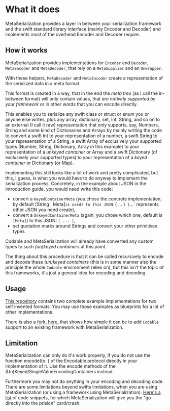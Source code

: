 # What it does
MetaSerialization provides a layer in between your serialization framework and the swift standard library interface
(mainly Encoder and Decoder) and implements most of the overhead Encoder and Decoder require.

## How it works
MetaSerialization provides implementations for `Encoder` and `Decoder`, `MetaEncoder` and `MetaDecoder`, that rely on a `MetaSupplier` and an `Unwrapper`.

With these helpers, `MetaDecoder` and `MetaEncoder` create a representation of the serialized data in a meta format.

This format is created in a way, that in the end the *meta tree* (as I call the in-between format) will only contain values, that *are natively supported by your framework* or in other words that you can encode directly.

This enables you to serialize any swift class or struct or enum you or anyone else writes, plus any array, dictionary, set, Int, String, and so on to an external (I call it raw) representation that only supports, say, Numbers, String and some kind of Dictionaries and Arrays by mainly writing the code to convert a swift Int to your representation of a number, a swift String to your representation of a String, a swift Array of exclusively your supported types (Number, String, Dictionary, Array in this example) to your representation of a *unkeyed container* or Array and a swift Dictionary (of exclusively your supported types) to your representation of a *keyed container* or Dictionary (or Map).

Implementing this still looks like a lot of work and pretty complicated, but this, I guess, is what you would have to do anyway to implement the serialization process.
Concretely, in the example about JSON in the Introduction guide, you would need write this code:
* convert a `KeyedContainerMeta` (you chose the concrete implementation, by default [String : Meta]` is used) to this JSON: `{ ... }` (`...` represents other JSON you need create),
* convert a `UnkeyedContainerMeta` (again, you chose which one, default is `[Meta]`) to this JSON: `[ ... ]`,
* set quotation marks around Strings and convert your other primitives types.

Codable and MetaSerialization will already have converted any custom types to such *(un)keyed containers* at this point.

The thing about this procedure is that it can be called recursively to encode and decode these *(un)keyed containers* (this is in some manner also the principle the whole `Codable` environment relies on), but this isn't the topic of this frameworks, it's just a general idea for encoding and decoding.

## Usage

[This repository](https://github.com/cherrywoods/meta-serialization-example) contains two complete example implementations for two self invented formats. You may use those examples as blueprints for a lot of other implementations.

There is also a [fork, here](https://github.com/cherrywoods/MessagePack.swift/tree/master/Codable%20Support), that shows how simple it can be to add `Codable` support to an existing framework with MetaSerialization.

## Limitation
MetaSerialization can only do it's work properly, if you do not use the function encode(to: ) of the Encodable protocol directly in your implementation of it. Use the encode methods of the (Un)Keyed/SingleValueEncodingContainers instead.

Furthermore you may not do anything in your encoding and decoding code. There are some limitations beyond swifts limitations, when you are using MetaSerialization (or using a framework using MetaSerialization). [Here's a list](https://github.com/cherrywoods/swift-meta-serialization/wiki/Illegal-Encoding-or-Decoding-Behaviours) of code snippets, for which MetaSerialization will give you the "go directly into the prision" card/crash.
